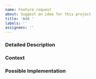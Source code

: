 ```yaml
---
name: Feature request
about: Suggest an idea for this project
title: 'Add '
labels: ''
assignees: ''
---
```


<!--- Please provide a short description in the title above -->
<!--- Please follow the naming conventions -->

### Detailed Description

<!--- Provide a detailed description of the change or addition you are proposing -->

### Context

<!--- Why is this change important to you? How would you use it? -->
<!--- How can it benefit other users? -->

### Possible Implementation

<!--- Not obligatory, but suggest an idea for implementing addition or change -->
